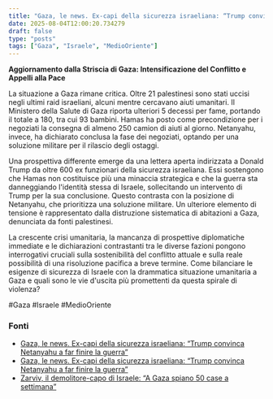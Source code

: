 ```yaml
---
title: "Gaza, le news. Ex-capi della sicurezza israeliana: “Trump convinca Netanyahu a far finire la guerra”"
date: 2025-08-04T12:00:20.734279
draft: false
type: "posts"
tags: ["Gaza", "Israele", "MedioOriente"]
---
```


**Aggiornamento dalla Striscia di Gaza: Intensificazione del Conflitto e Appelli alla Pace**

La situazione a Gaza rimane critica.  Oltre 21 palestinesi sono stati uccisi negli ultimi raid israeliani, alcuni mentre cercavano aiuti umanitari.  Il Ministero della Salute di Gaza riporta ulteriori 5 decessi per fame, portando il totale a 180, tra cui 93 bambini.  Hamas ha posto come precondizione per i negoziati la consegna di almeno 250 camion di aiuti al giorno.  Netanyahu, invece, ha dichiarato conclusa la fase dei negoziati, optando per una soluzione militare per il rilascio degli ostaggi.

Una prospettiva differente emerge da una lettera aperta indirizzata a Donald Trump da oltre 600 ex funzionari della sicurezza israeliana.  Essi sostengono che Hamas non costituisce più una minaccia strategica e che la guerra sta danneggiando l'identità stessa di Israele, sollecitando un intervento di Trump per la sua conclusione.  Questo contrasta con la posizione di Netanyahu,  che prioritizza una soluzione militare.  Un ulteriore elemento di tensione è rappresentato dalla distruzione sistematica di abitazioni a Gaza, denunciata da fonti palestinesi.


La crescente crisi umanitaria, la mancanza di prospettive diplomatiche immediate e le dichiarazioni contrastanti tra le diverse fazioni pongono interrogativi cruciali sulla sostenibilità del conflitto attuale e sulla reale possibilità di una risoluzione pacifica a breve termine.  Come bilanciare le esigenze di sicurezza di Israele con la drammatica situazione umanitaria a Gaza e quali sono le vie d'uscita più promettenti da questa spirale di violenza?


#Gaza #Israele #MedioOriente


### Fonti
- [Gaza, le news. Ex-capi della sicurezza israeliana: “Trump convinca Netanyahu a far finire la guerra”](https://www.repubblica.it/esteri/2025/08/04/diretta/israele_gaza_hamas_guerra_news_oggi_diretta-424770456/)
- [Gaza, le news. Ex-capi della sicurezza israeliana: “Trump convinca Netanyahu a far finire la guerra”](https://www.repubblica.it/esteri/2025/08/04/diretta/israele_gaza_hamas_guerra_news_oggi_diretta-424770456/)
- [Zarviv, il demolitore-capo di Israele: “A Gaza spiano 50 case a settimana”](https://www.repubblica.it/esteri/2025/08/04/news/zarviv_demolitore_capo_di_israele_bulldozer_case_a_gaza-424770124/)
